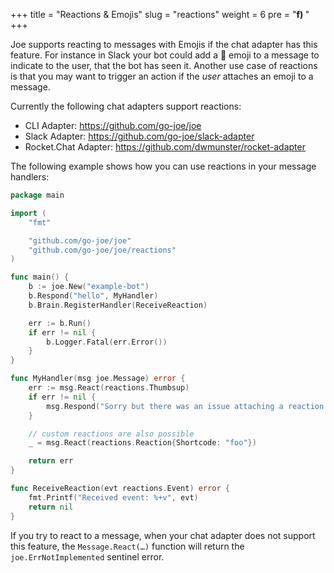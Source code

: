 +++
title = "Reactions & Emojis"
slug = "reactions"
weight = 6
pre = "<b>f) </b>"
+++

Joe supports reacting to messages with Emojis if the chat adapter has this feature.
For instance in Slack your bot could add a :robot: emoji to a message to indicate to
the user, that the bot has seen it. Another use case of reactions is that you
may want to trigger an action if the _user_ attaches an emoji to a message.

Currently the following chat adapters support reactions:

- <i class="fas fa-terminal"></i> CLI Adapter: https://github.com/go-joe/joe
- <i class='fab fa-slack fa-fw'></i> Slack Adapter: https://github.com/go-joe/slack-adapter
- <i class='fab fa-rocketchat fa-fw'></i> Rocket.Chat Adapter: https://github.com/dwmunster/rocket-adapter

The following example shows how you can use reactions in your message handlers:

[embedmd]:# (../../../_examples/06_react/main.go)
```go
package main

import (
	"fmt"

	"github.com/go-joe/joe"
	"github.com/go-joe/joe/reactions"
)

func main() {
	b := joe.New("example-bot")
	b.Respond("hello", MyHandler)
	b.Brain.RegisterHandler(ReceiveReaction)

	err := b.Run()
	if err != nil {
		b.Logger.Fatal(err.Error())
	}
}

func MyHandler(msg joe.Message) error {
	err := msg.React(reactions.Thumbsup)
	if err != nil {
		msg.Respond("Sorry but there was an issue attaching a reaction: %v", err)
	}

	// custom reactions are also possible
	_ = msg.React(reactions.Reaction{Shortcode: "foo"})

	return err
}

func ReceiveReaction(evt reactions.Event) error {
	fmt.Printf("Received event: %+v", evt)
	return nil
}
```

If you try to react to a message, when your chat adapter does not support this
feature, the `Message.React(…)` function will return the `joe.ErrNotImplemented`
sentinel error.
